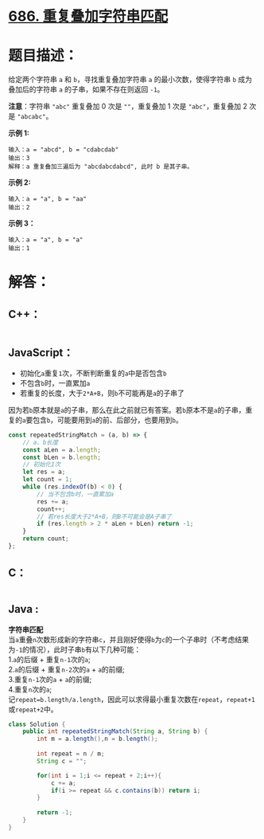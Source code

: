 # [686. 重复叠加字符串匹配](https://leetcode-cn.com/problems/repeated-string-match/)

# 题目描述：

给定两个字符串 `a` 和 `b`，寻找重复叠加字符串 `a` 的最小次数，使得字符串 `b` 成为叠加后的字符串 `a` 的子串，如果不存在则返回 `-1`。

**注意**：字符串 `"abc"` 重复叠加 0 次是 `""`，重复叠加 1 次是 `"abc"`，重复叠加 2 次是 `"abcabc"`。



**示例 1:**

```
输入：a = "abcd", b = "cdabcdab"
输出：3
解释：a 重复叠加三遍后为 "abcdabcdabcd", 此时 b 是其子串。
```

 **示例 2:**

```
输入：a = "a", b = "aa"
输出：2
```

**示例 3：**

```
输入：a = "a", b = "a"
输出：1
```



# 解答：

## C++：

```cpp

```

## JavaScript：

- 初始化`a`重复`1`次，不断判断重复的`a`中是否包含`b`
- 不包含`b`时，一直累加`a`
- 若重复的长度，大于`2*A+B`，则`b`不可能再是`a`的子串了

因为若`b`原本就是`a`的子串，那么在此之前就已有答案。若`b`原本不是`a`的子串，重复的`a`要包含`b`，可能要用到`a`的前、后部分，也要用到`b`。

```javascript
const repeatedStringMatch = (a, b) => {
    // a、b长度
    const aLen = a.length;
    const bLen = b.length;
    // 初始化1次
    let res = a;
    let count = 1;
    while (res.indexOf(b) < 0) {
        // 当不包含b时，一直累加a
        res += a;
        count++;
        // 若res长度大于2*A+B，则B不可能会是A子串了
        if (res.length > 2 * aLen + bLen) return -1;
    }
    return count;
};
```

## C：

```c

```

## Java :
**字符串匹配**  
当`a`重叠`n`次数形成新的字符串`c`，并且刚好使得`b`为`c`的一个子串时（不考虑结果为`-1`的情况），此时子串`b`有以下几种可能：  
1.`a`的后缀 + 重复`n-1`次的`a`;   
2.`a`的后缀 + 重复`n-2`次的`a` + `a`的前缀;   
3.重复`n-1`次的`a` + `a`的前缀;  
4.重复`n`次的`a`;  
记`repeat=b.length/a.length`，因此可以求得最小重复次数在`repeat`，`repeat+1`或`repeat+2`中。

```java
class Solution {
    public int repeatedStringMatch(String a, String b) {
        int m = a.length(),n = b.length();
        
        int repeat = n / m;
        String c = "";

        for(int i = 1;i <= repeat + 2;i++){
            c += a;
            if(i >= repeat && c.contains(b)) return i; 
        }
        
        return -1;
    }
}
```

